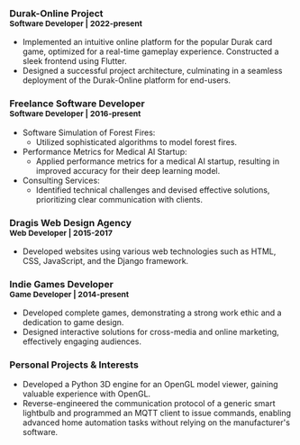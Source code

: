 ### Durak-Online Project<br><sub>Software Developer | 2022-present</sub>

- Implemented an intuitive online platform for the popular Durak card game, optimized for a real-time gameplay experience. Constructed a sleek frontend using Flutter.
- Designed a successful project architecture, culminating in a seamless deployment of the Durak-Online platform for end-users.

### Freelance Software Developer<br><sub>Software Developer | 2016-present</sub>

- Software Simulation of Forest Fires:
    - Utilized sophisticated algorithms to model forest fires.
- Performance Metrics for Medical AI Startup:
    - Applied performance metrics for a medical AI startup, resulting in improved accuracy for their deep learning model.
- Consulting Services:
    - Identified technical challenges and devised effective solutions, prioritizing clear communication with clients.

### Dragis Web Design Agency<br><sub>Web Developer | 2015-2017</sub>

- Developed websites using various web technologies such as HTML, CSS, JavaScript, and the Django framework.

### Indie Games Developer<br><sub>Game Developer | 2014-present</sub>

- Developed complete games, demonstrating a strong work ethic and a dedication to game design.
- Designed interactive solutions for cross-media and online marketing, effectively engaging audiences.

### Personal Projects & Interests

- Developed a Python 3D engine for an OpenGL model viewer, gaining valuable experience with OpenGL.
- Reverse-engineered the communication protocol of a generic smart lightbulb and programmed an MQTT client to issue commands, enabling advanced home automation tasks without relying on the manufacturer's software.
